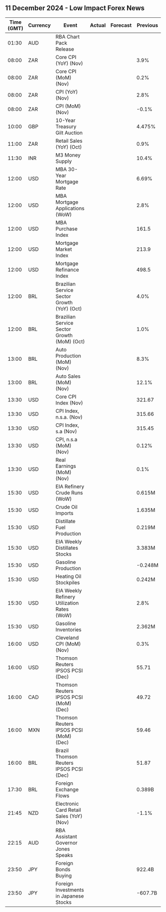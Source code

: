 ## 11 December 2024 - Low Impact Forex News

| Time (GMT) | Currency | Event | Actual | Forecast | Previous |
|------|----------|-------|--------|----------|----------|
| 01:30 | AUD | RBA Chart Pack Release |  |  |  |
| 08:00 | ZAR | Core CPI (YoY) (Nov) |  |  | 3.9% |
| 08:00 | ZAR | Core CPI (MoM) (Nov) |  |  | 0.2% |
| 08:00 | ZAR | CPI (YoY) (Nov) |  |  | 2.8% |
| 08:00 | ZAR | CPI (MoM) (Nov) |  |  | -0.1% |
| 10:00 | GBP | 10-Year Treasury Gilt Auction |  |  | 4.475% |
| 11:00 | ZAR | Retail Sales (YoY) (Oct) |  |  | 0.9% |
| 11:30 | INR | M3 Money Supply |  |  | 10.4% |
| 12:00 | USD | MBA 30-Year Mortgage Rate |  |  | 6.69% |
| 12:00 | USD | MBA Mortgage Applications (WoW) |  |  | 2.8% |
| 12:00 | USD | MBA Purchase Index |  |  | 161.5 |
| 12:00 | USD | Mortgage Market Index |  |  | 213.9 |
| 12:00 | USD | Mortgage Refinance Index |  |  | 498.5 |
| 12:00 | BRL | Brazilian Service Sector Growth (YoY) (Oct) |  |  | 4.0% |
| 12:00 | BRL | Brazilian Service Sector Growth (MoM) (Oct) |  |  | 1.0% |
| 13:00 | BRL | Auto Production (MoM) (Nov) |  |  | 8.3% |
| 13:00 | BRL | Auto Sales (MoM) (Nov) |  |  | 12.1% |
| 13:30 | USD | Core CPI Index (Nov) |  |  | 321.67 |
| 13:30 | USD | CPI Index, n.s.a. (Nov) |  |  | 315.66 |
| 13:30 | USD | CPI Index, s.a (Nov) |  |  | 315.45 |
| 13:30 | USD | CPI, n.s.a (MoM) (Nov) |  |  | 0.12% |
| 13:30 | USD | Real Earnings (MoM) (Nov) |  |  | 0.1% |
| 15:30 | USD | EIA Refinery Crude Runs (WoW) |  |  | 0.615M |
| 15:30 | USD | Crude Oil Imports |  |  | 1.635M |
| 15:30 | USD | Distillate Fuel Production |  |  | 0.219M |
| 15:30 | USD | EIA Weekly Distillates Stocks |  |  | 3.383M |
| 15:30 | USD | Gasoline Production |  |  | -0.248M |
| 15:30 | USD | Heating Oil Stockpiles |  |  | 0.242M |
| 15:30 | USD | EIA Weekly Refinery Utilization Rates (WoW) |  |  | 2.8% |
| 15:30 | USD | Gasoline Inventories |  |  | 2.362M |
| 16:00 | USD | Cleveland CPI (MoM) (Nov) |  |  | 0.3% |
| 16:00 | USD | Thomson Reuters IPSOS PCSI (Dec) |  |  | 55.71 |
| 16:00 | CAD | Thomson Reuters IPSOS PCSI (MoM) (Dec) |  |  | 49.72 |
| 16:00 | MXN | Thomson Reuters IPSOS PCSI (MoM) (Dec) |  |  | 59.46 |
| 16:00 | BRL | Brazil Thomson Reuters IPSOS PCSI (Dec) |  |  | 51.87 |
| 17:30 | BRL | Foreign Exchange Flows |  |  | 0.389B |
| 21:45 | NZD | Electronic Card Retail Sales (YoY) (Nov) |  |  | -1.1% |
| 22:15 | AUD | RBA Assistant Governor Jones Speaks |  |  |  |
| 23:50 | JPY | Foreign Bonds Buying |  |  | 922.4B |
| 23:50 | JPY | Foreign Investments in Japanese Stocks |  |  | -607.7B |
